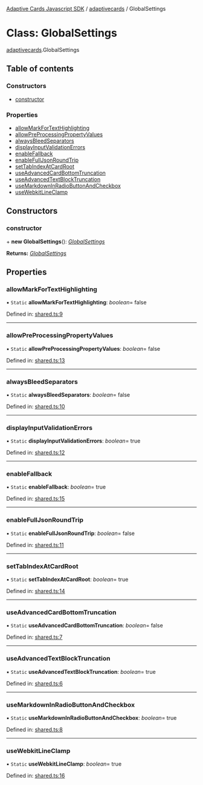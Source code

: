 [Adaptive Cards Javascript SDK](../README.md) / [adaptivecards](../modules/adaptivecards.md) / GlobalSettings

# Class: GlobalSettings

[adaptivecards](../modules/adaptivecards.md).GlobalSettings

## Table of contents

### Constructors

- [constructor](adaptivecards.globalsettings.md#constructor)

### Properties

- [allowMarkForTextHighlighting](adaptivecards.globalsettings.md#allowmarkfortexthighlighting)
- [allowPreProcessingPropertyValues](adaptivecards.globalsettings.md#allowpreprocessingpropertyvalues)
- [alwaysBleedSeparators](adaptivecards.globalsettings.md#alwaysbleedseparators)
- [displayInputValidationErrors](adaptivecards.globalsettings.md#displayinputvalidationerrors)
- [enableFallback](adaptivecards.globalsettings.md#enablefallback)
- [enableFullJsonRoundTrip](adaptivecards.globalsettings.md#enablefulljsonroundtrip)
- [setTabIndexAtCardRoot](adaptivecards.globalsettings.md#settabindexatcardroot)
- [useAdvancedCardBottomTruncation](adaptivecards.globalsettings.md#useadvancedcardbottomtruncation)
- [useAdvancedTextBlockTruncation](adaptivecards.globalsettings.md#useadvancedtextblocktruncation)
- [useMarkdownInRadioButtonAndCheckbox](adaptivecards.globalsettings.md#usemarkdowninradiobuttonandcheckbox)
- [useWebkitLineClamp](adaptivecards.globalsettings.md#usewebkitlineclamp)

## Constructors

### constructor

\+ **new GlobalSettings**(): [*GlobalSettings*](shared.globalsettings.md)

**Returns:** [*GlobalSettings*](shared.globalsettings.md)

## Properties

### allowMarkForTextHighlighting

▪ `Static` **allowMarkForTextHighlighting**: *boolean*= false

Defined in: [shared.ts:9](https://github.com/microsoft/AdaptiveCards/blob/0938a1f10/source/nodejs/adaptivecards/src/shared.ts#L9)

___

### allowPreProcessingPropertyValues

▪ `Static` **allowPreProcessingPropertyValues**: *boolean*= false

Defined in: [shared.ts:13](https://github.com/microsoft/AdaptiveCards/blob/0938a1f10/source/nodejs/adaptivecards/src/shared.ts#L13)

___

### alwaysBleedSeparators

▪ `Static` **alwaysBleedSeparators**: *boolean*= false

Defined in: [shared.ts:10](https://github.com/microsoft/AdaptiveCards/blob/0938a1f10/source/nodejs/adaptivecards/src/shared.ts#L10)

___

### displayInputValidationErrors

▪ `Static` **displayInputValidationErrors**: *boolean*= true

Defined in: [shared.ts:12](https://github.com/microsoft/AdaptiveCards/blob/0938a1f10/source/nodejs/adaptivecards/src/shared.ts#L12)

___

### enableFallback

▪ `Static` **enableFallback**: *boolean*= true

Defined in: [shared.ts:15](https://github.com/microsoft/AdaptiveCards/blob/0938a1f10/source/nodejs/adaptivecards/src/shared.ts#L15)

___

### enableFullJsonRoundTrip

▪ `Static` **enableFullJsonRoundTrip**: *boolean*= false

Defined in: [shared.ts:11](https://github.com/microsoft/AdaptiveCards/blob/0938a1f10/source/nodejs/adaptivecards/src/shared.ts#L11)

___

### setTabIndexAtCardRoot

▪ `Static` **setTabIndexAtCardRoot**: *boolean*= true

Defined in: [shared.ts:14](https://github.com/microsoft/AdaptiveCards/blob/0938a1f10/source/nodejs/adaptivecards/src/shared.ts#L14)

___

### useAdvancedCardBottomTruncation

▪ `Static` **useAdvancedCardBottomTruncation**: *boolean*= false

Defined in: [shared.ts:7](https://github.com/microsoft/AdaptiveCards/blob/0938a1f10/source/nodejs/adaptivecards/src/shared.ts#L7)

___

### useAdvancedTextBlockTruncation

▪ `Static` **useAdvancedTextBlockTruncation**: *boolean*= true

Defined in: [shared.ts:6](https://github.com/microsoft/AdaptiveCards/blob/0938a1f10/source/nodejs/adaptivecards/src/shared.ts#L6)

___

### useMarkdownInRadioButtonAndCheckbox

▪ `Static` **useMarkdownInRadioButtonAndCheckbox**: *boolean*= true

Defined in: [shared.ts:8](https://github.com/microsoft/AdaptiveCards/blob/0938a1f10/source/nodejs/adaptivecards/src/shared.ts#L8)

___

### useWebkitLineClamp

▪ `Static` **useWebkitLineClamp**: *boolean*= true

Defined in: [shared.ts:16](https://github.com/microsoft/AdaptiveCards/blob/0938a1f10/source/nodejs/adaptivecards/src/shared.ts#L16)
